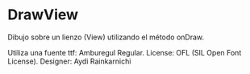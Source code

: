 # DrawView
Dibujo sobre un lienzo (View) utilizando el método onDraw.

Utiliza una fuente ttf:
Amburegul Regular. License: OFL (SIL Open Font License). Designer: Aydi Rainkarnichi 
